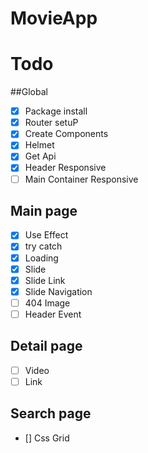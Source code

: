 # MovieApp

# Todo

##Global

- [x] Package install
- [x] Router setuP
- [x] Create Components
- [x] Helmet
- [x] Get Api
- [x] Header Responsive
- [ ] Main Container Responsive

## Main page

- [x] Use Effect
- [x] try catch
- [x] Loading
- [x] Slide
- [x] Slide Link
- [x] Slide Navigation
- [ ] 404 Image
- [ ] Header Event

## Detail page

- [ ] Video
- [ ] Link

## Search page

- [] Css Grid
